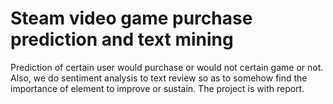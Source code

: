 # Steam video game purchase prediction and text mining

Prediction of  certain user would purchase or would not certain game or not. Also, we do sentiment analysis to text review so as to somehow find the importance of element to improve or sustain.  The project is with report.